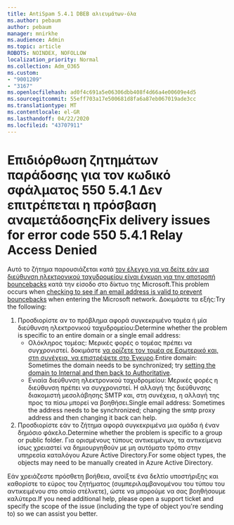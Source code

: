 ```yaml
---
title: AntiSpam 5.4.1 DBEB αλιευμάτων-όλα
ms.author: pebaum
author: pebaum
manager: mnirkhe
ms.audience: Admin
ms.topic: article
ROBOTS: NOINDEX, NOFOLLOW
localization_priority: Normal
ms.collection: Adm_O365
ms.custom:
- "9001209"
- "3167"
ms.openlocfilehash: ad0f4c691a5e06306dbb408f4d66a4e00609e4d5
ms.sourcegitcommit: 55eff703a17e500681d8fa6a87eb067019ade3cc
ms.translationtype: MT
ms.contentlocale: el-GR
ms.lasthandoff: 04/22/2020
ms.locfileid: "43707911"
---
```

# <a name="fix-delivery-issues-for-error-code-550-541-relay-access-denied"></a><span data-ttu-id="e4bb3-102">Επιδιόρθωση ζητημάτων παράδοσης για τον κωδικό σφάλματος 550 5.4.1 Δεν επιτρέπεται η πρόσβαση αναμετάδοσης</span><span class="sxs-lookup"><span data-stu-id="e4bb3-102">Fix delivery issues for error code 550 5.4.1 Relay Access Denied</span></span>

<span data-ttu-id="e4bb3-103">Αυτό το ζήτημα παρουσιάζεται κατά [τον έλεγχο για να δείτε εάν μια διεύθυνση ηλεκτρονικού ταχυδρομείου είναι έγκυρη για την αποτροπή bouncebacks](https://docs.microsoft.com/exchange/mail-flow-best-practices/use-directory-based-edge-blocking) κατά την είσοδο στο δίκτυο της Microsoft.</span><span class="sxs-lookup"><span data-stu-id="e4bb3-103">This problem occurs when [checking to see if an email address is valid to prevent bouncebacks](https://docs.microsoft.com/exchange/mail-flow-best-practices/use-directory-based-edge-blocking) when entering the Microsoft network.</span></span> <span data-ttu-id="e4bb3-104">Δοκιμάστε τα εξής:</span><span class="sxs-lookup"><span data-stu-id="e4bb3-104">Try the following:</span></span>

1. <span data-ttu-id="e4bb3-105">Προσδιορίστε αν το πρόβλημα αφορά συγκεκριμένο τομέα ή μία διεύθυνση ηλεκτρονικού ταχυδρομείου:</span><span class="sxs-lookup"><span data-stu-id="e4bb3-105">Determine whether the problem is specific to an entire domain or a single email address:</span></span>
    - <span data-ttu-id="e4bb3-106">Ολόκληρος τομέας: Μερικές φορές ο τομέας πρέπει να συγχρονιστεί. δοκιμάστε [να ορίζετε τον τομέα σε Εσωτερικό και, στη συνέχεια, να επιστρέψετε στο Έγκυρο](https://docs.microsoft.com/exchange/mail-flow-best-practices/manage-accepted-domains/manage-accepted-domains).</span><span class="sxs-lookup"><span data-stu-id="e4bb3-106">Entire domain: Sometimes the domain needs to be synchronized; try [setting the domain to Internal and then back to Authoritative](https://docs.microsoft.com/exchange/mail-flow-best-practices/manage-accepted-domains/manage-accepted-domains).</span></span>
    - <span data-ttu-id="e4bb3-107">Ενιαία διεύθυνση ηλεκτρονικού ταχυδρομείου: Μερικές φορές η διεύθυνση πρέπει να συγχρονιστεί. Η αλλαγή της διεύθυνσης διακομιστή μεσολάβησης SMTP και, στη συνέχεια, η αλλαγή της προς τα πίσω μπορεί να βοηθήσει.</span><span class="sxs-lookup"><span data-stu-id="e4bb3-107">Single email address: Sometimes the address needs to be synchronized; changing the smtp proxy address and then changing it back can help.</span></span>
2. <span data-ttu-id="e4bb3-108">Προσδιορίστε εάν το ζήτημα αφορά συγκεκριμένα μια ομάδα ή έναν δημόσιο φάκελο.</span><span class="sxs-lookup"><span data-stu-id="e4bb3-108">Determine whether the problem is specific to a group or public folder.</span></span> <span data-ttu-id="e4bb3-109">Για ορισμένους τύπους αντικειμένων, τα αντικείμενα ίσως χρειαστεί να δημιουργηθούν με μη αυτόματο τρόπο στην υπηρεσία καταλόγου Azure Active Directory.</span><span class="sxs-lookup"><span data-stu-id="e4bb3-109">For some object types, the objects may need to be manually created in Azure Active Directory.</span></span>

<span data-ttu-id="e4bb3-110">Εάν χρειάζεστε πρόσθετη βοήθεια, ανοίξτε ένα δελτίο υποστήριξης και καθορίστε το εύρος του ζητήματος (συμπεριλαμβανομένου του τύπου του αντικειμένου στο οποίο στέλνετε), ώστε να μπορούμε να σας βοηθήσουμε καλύτερα.</span><span class="sxs-lookup"><span data-stu-id="e4bb3-110">If you need additional help, please open a support ticket and specify the scope of the issue (including the type of object you're sending to) so we can assist you better.</span></span>